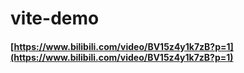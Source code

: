 # vite-demo

#### [https://www.bilibili.com/video/BV15z4y1k7zB?p=1](https://www.bilibili.com/video/BV15z4y1k7zB?p=1)
